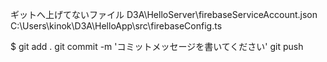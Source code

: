 ギットへ上げてないファイル
D3A\HelloServer\firebaseServiceAccount.json
C:\Users\kinok\D3A\HelloApp\src\firebaseConfig.ts

$ git add .
git commit -m 'コミットメッセージを書いてください'
git push
